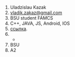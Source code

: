 1. Uladzislau Kazak
2. vladik.zakaz@gmail.com
3. BSU student FAMCS 
4. C++, JAVA, JS, Android, IOS
5. [ссылка](https://github.com/kivi-blunt).  
6. -
7. BSU
8. A2
